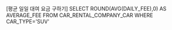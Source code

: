 [평균 일일 대여 요금 구하기]
SELECT ROUND(AVG(DAILY_FEE),0) AS AVERAGE_FEE FROM CAR_RENTAL_COMPANY_CAR WHERE CAR_TYPE='SUV'
